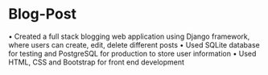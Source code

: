 # Blog-Post
•	Created a full stack blogging web application using Django framework, where users can create, edit, delete different posts
•	Used SQLite database for testing and PostgreSQL for production to store user information
•	Used HTML, CSS and Bootstrap for front end development
